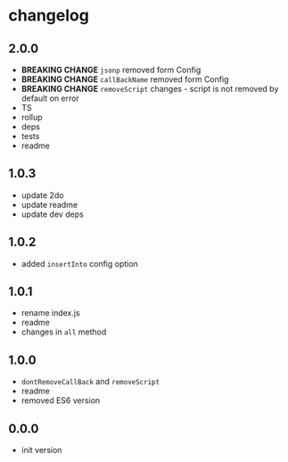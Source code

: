 # changelog

## 2.0.0

- **BREAKING CHANGE** `jsonp` removed form Config
- **BREAKING CHANGE** `callBackName` removed form Config
- **BREAKING CHANGE** `removeScript` changes - script is not removed by default on error
- TS
- rollup
- deps
- tests
- readme

## 1.0.3

- update 2do
- update readme
- update dev deps

## 1.0.2

- added `insertInto` config option

## 1.0.1

- rename index.js
- readme
- changes in `all` method

## 1.0.0

- `dontRemoveCallBack` and `removeScript`
- readme
- removed ES6 version

## 0.0.0

- init version
